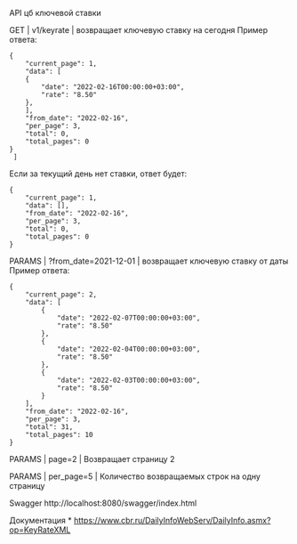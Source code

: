API цб ключевой ставки

GET | v1/keyrate | возвращает ключевую ставку на сегодня
Пример ответа:
```
{
    "current_page": 1,
    "data": [
    {
        "date": "2022-02-16T00:00:00+03:00",
        "rate": "8.50"
    },
    ],
    "from_date": "2022-02-16",
    "per_page": 3,
    "total": 0,
    "total_pages": 0
}
 ]
```

Если за текущий день нет ставки, ответ будет:
```
{
    "current_page": 1,
    "data": [],
    "from_date": "2022-02-16",
    "per_page": 3,
    "total": 0,
    "total_pages": 0
}
```

PARAMS | ?from_date=2021-12-01 | возвращает ключевую ставку от даты
Пример ответа:
```
{
    "current_page": 2,
    "data": [
        {
            "date": "2022-02-07T00:00:00+03:00",
            "rate": "8.50"
        },
        {
            "date": "2022-02-04T00:00:00+03:00",
            "rate": "8.50"
        },
        {
            "date": "2022-02-03T00:00:00+03:00",
            "rate": "8.50"
        }
    ],
    "from_date": "2022-02-16",
    "per_page": 3,
    "total": 31,
    "total_pages": 10
}
```
PARAMS | page=2 | Возвращает страницу 2

PARAMS | per_page=5 | Количество возвращаемых строк на одну страницу


Swagger http://localhost:8080/swagger/index.html

Документация * https://www.cbr.ru/DailyInfoWebServ/DailyInfo.asmx?op=KeyRateXML
